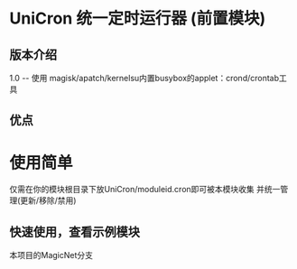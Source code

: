 # UniCron 统一定时运行器 (前置模块)
## 版本介绍
1.0 -- 使用 magisk/apatch/kernelsu内置busybox的applet：crond/crontab工具

## 优点
# 使用简单
仅需在你的模块根目录下放UniCron/moduleid.cron即可被本模块收集
并统一管理(更新/移除/禁用)


## 快速使用，查看示例模块
本项目的MagicNet分支

